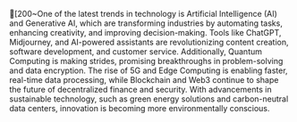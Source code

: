 [200~One of the latest trends in technology is Artificial Intelligence (AI) and Generative AI, which are transforming industries by automating tasks, enhancing creativity, and improving decision-making. Tools like ChatGPT, Midjourney, and AI-powered assistants are revolutionizing content creation, software development, and customer service. Additionally, Quantum Computing is making strides, promising breakthroughs in problem-solving and data encryption. The rise of 5G and Edge Computing is enabling faster, real-time data processing, while Blockchain and Web3 continue to shape the future of decentralized finance and security. With advancements in sustainable technology, such as green energy solutions and carbon-neutral data centers, innovation is becoming more environmentally conscious.

